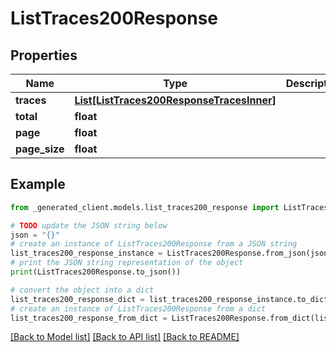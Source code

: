 # ListTraces200Response


## Properties

Name | Type | Description | Notes
------------ | ------------- | ------------- | -------------
**traces** | [**List[ListTraces200ResponseTracesInner]**](ListTraces200ResponseTracesInner.md) |  | 
**total** | **float** |  | 
**page** | **float** |  | 
**page_size** | **float** |  | 

## Example

```python
from _generated_client.models.list_traces200_response import ListTraces200Response

# TODO update the JSON string below
json = "{}"
# create an instance of ListTraces200Response from a JSON string
list_traces200_response_instance = ListTraces200Response.from_json(json)
# print the JSON string representation of the object
print(ListTraces200Response.to_json())

# convert the object into a dict
list_traces200_response_dict = list_traces200_response_instance.to_dict()
# create an instance of ListTraces200Response from a dict
list_traces200_response_from_dict = ListTraces200Response.from_dict(list_traces200_response_dict)
```
[[Back to Model list]](../README.md#documentation-for-models) [[Back to API list]](../README.md#documentation-for-api-endpoints) [[Back to README]](../README.md)


